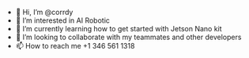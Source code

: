 - 👋 Hi, I’m @corrdy
- 👀 I’m interested in AI Robotic
- 🌱 I’m currently learning how to get started with Jetson Nano kit
- 💞️ I’m looking to collaborate with my teammates and other developers
- 📫 How to reach me +1 346 561 1318

<!---
corrdy/corrdy is a ✨ special ✨ repository because its `README.md` (this file) appears on your GitHub profile.
You can click the Preview link to take a look at your changes.
--->
